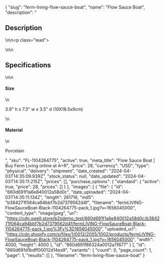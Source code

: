 {
  "slug": "ferm-living-flow-sauce-boat",
  "name": "Flow Sauce Boat",
  "description": "<h2>Description</h2>\n<!-- split -->\n<p class=\"lead\"> </p>\n<!-- split -->\n<h2>Specifications</h2>\n<!-- split -->\n<h4>Size</h4>\n<p>3.9\" h x 7.3\" w x 3.5\" d (10X18.5x9cm)</p>\n<h4>Material</h4>\n<p>Porcelain</p>",
  "sku": "FL-1104264775",
  "active": true,
  "meta_title": "Flow Sauce Boat | Buy Ferm Living online at A+R",
  "price": 28,
  "currency": "USD",
  "type": "physical",
  "delivery": "shipment",
  "date_created": "2024-04-03T14:35:09.939Z",
  "stock_status": null,
  "date_updated": "2024-04-03T14:35:11.215Z",
  "prices": [],
  "purchase_options": {
    "standard": {
      "active": true,
      "price": 28,
      "prices": []
    }
  },
  "images": [
    {
      "file": {
        "id": "660d691f1a6e840012a58d0c",
        "date_uploaded": "2024-04-03T14:35:11.134Z",
        "length": 281716,
        "md5": "b384271f064ca94bbf7b2d7379562d4f",
        "filename": "fermLIVING-FlowSauceBoat-Black-1104264775-pack_1.jpg?v=1656045000",
        "content_type": "image/jpeg",
        "url": "https://cdn.swell.store/b2sdemo_test/660d691f1a6e840012a58d0c/b384271f064ca94bbf7b2d7379562d4f/fermLIVING-FlowSauceBoat-Black-1104264775-pack_1.jpg%3Fv%3D1656045000",
        "uploaded_url": "https://cdn.shopify.com/s/files/1/0012/2005/1002/products/fermLIVING-FlowSauceBoat-Black-1104264775-pack_1.jpg?v=1656045000",
        "width": 4000,
        "height": 4000
      },
      "id": "660d691f86324a0012a7f677"
    }
  ],
  "id": "660d691d1bdff00012d14ea9",
  "variants": {
    "count": 0,
    "page_count": 1,
    "page": 1,
    "results": []
  },
  "filename": "ferm-living-flow-sauce-boat"
}